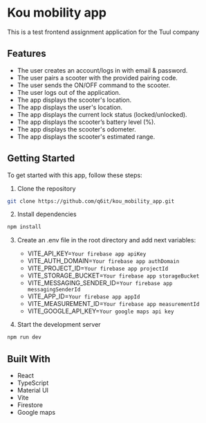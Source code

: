 # Kou mobility app

This is a test frontend assignment application for the Tuul company

## Features

-   The user creates an account/logs in with email & password.
-   The user pairs a scooter with the provided pairing code.
-   The user sends the ON/OFF command to the scooter.
-   The user logs out of the application.
-   The app displays the scooter's location.
-   The app displays the user's location.
-   The app displays the current lock status (locked/unlocked).
-   The app displays the scooter’s battery level (%).
-   The app displays the scooter's odometer.
-   The app displays the scooter's estimated range.

## Getting Started

To get started with this app, follow these steps:

1. Clone the repository

```bash
git clone https://github.com/q6it/kou_mobility_app.git
```

2. Install dependencies

```bash
npm install
```

3. Create an .env file in the root directory and add next variables:

    - VITE_API_KEY=`Your firebase app apiKey`
    - VITE_AUTH_DOMAIN=`Your firebase app authDomain`
    - VITE_PROJECT_ID=`Your firebase app projectId`
    - VITE_STORAGE_BUCKET=`Your firebase app storageBucket`
    - VITE_MESSAGING_SENDER_ID=`Your firebase app messagingSenderId`
    - VITE_APP_ID=`Your firebase app appId`
    - VITE_MEASUREMENT_ID=`Your firebase app measurementId`
    - VITE_GOOGLE_API_KEY=`Your google maps api key `

4. Start the development server

```bash
npm run dev
```

## Built With

-   React
-   TypeScript
-   Material UI
-   Vite
-   Firestore
-   Google maps
